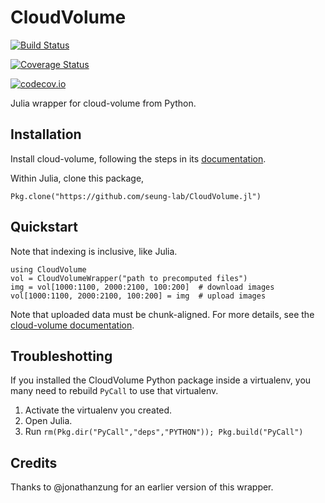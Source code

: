 # CloudVolume

[![Build Status](https://travis-ci.org/macrintr/CloudVolume.jl.svg?branch=master)](https://travis-ci.org/macrintr/CloudVolume.jl)

[![Coverage Status](https://coveralls.io/repos/macrintr/CloudVolume.jl/badge.svg?branch=master&service=github)](https://coveralls.io/github/macrintr/CloudVolume.jl?branch=master)

[![codecov.io](http://codecov.io/github/macrintr/CloudVolume.jl/coverage.svg?branch=master)](http://codecov.io/github/macrintr/CloudVolume.jl?branch=master)

Julia wrapper for cloud-volume from Python.

## Installation  
Install cloud-volume, following the steps in its [documentation](https://github.com/seung-lab/cloud-volume#cloud-volume).

Within Julia, clone this package,
```
Pkg.clone("https://github.com/seung-lab/CloudVolume.jl")
```

## Quickstart
Note that indexing is inclusive, like Julia.
```
using CloudVolume
vol = CloudVolumeWrapper("path to precomputed files")
img = vol[1000:1100, 2000:2100, 100:200]  # download images
vol[1000:1100, 2000:2100, 100:200] = img  # upload images
```

Note that uploaded data must be chunk-aligned. For more details, see the [cloud-volume documentation](https://github.com/seung-lab/cloud-volume#cloud-volume).

## Troubleshotting  
If you installed the CloudVolume Python package inside a virtualenv, you many need to rebuild `PyCall` to use that virtualenv.
1. Activate the virtualenv you created.
1. Open Julia.
1. Run `rm(Pkg.dir("PyCall","deps","PYTHON")); Pkg.build("PyCall")`

## Credits
Thanks to @jonathanzung for an earlier version of this wrapper.
